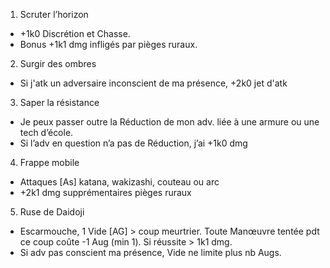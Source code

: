 1. Scruter l’horizon
  * +1k0 Discrétion et Chasse.
  * Bonus +1k1 dmg infligés par pièges ruraux.
2. Surgir des ombres
  * Si j'atk un adversaire inconscient de ma présence, +2k0 jet d'atk
3. Saper la résistance
  * Je peux passer outre la Réduction de mon adv. liée à une armure ou une
    tech d’école.
  * Si l’adv en question n’a pas de Réduction, j’ai +1k0 dmg
4. Frappe mobile
  * Attaques [As] katana, wakizashi, couteau ou arc
  * +2k1 dmg supprémentaires pièges ruraux
5. Ruse de Daidoji
  * Escarmouche, 1 Vide [AG] > coup meurtrier. Toute Manœuvre tentée pdt ce coup
    coûte -1 Aug (min 1). Si réussite > 1k1 dmg.
  * Si adv pas conscient ma présence, Vide ne limite plus nb Augs.

